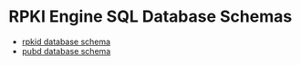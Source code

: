 # RPKI Engine SQL Database Schemas

  * [rpkid database schema][1]
  * [pubd database schema][2]

   [1]: #_.wiki.doc.RPKI.CA.SQLSchemas.rpkid

   [2]: #_.wiki.doc.RPKI.CA.SQLSchemas.pubd

